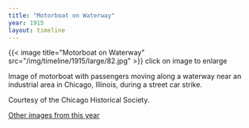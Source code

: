 ```yaml
---
title: "Motorboat on Waterway"
year: 1915
layout: timeline
---
```


{{< image title="Motorboat on Waterway" src="/img/timeline/1915/large/82.jpg" >}}
click on image to enlarge

Image of motorboat with passengers moving along a waterway near an industrial area in Chicago, Illinois, during a street car strike. 

Courtesy of the Chicago Historical Society.  

[Other images from this year](/historical/timeline/1915)